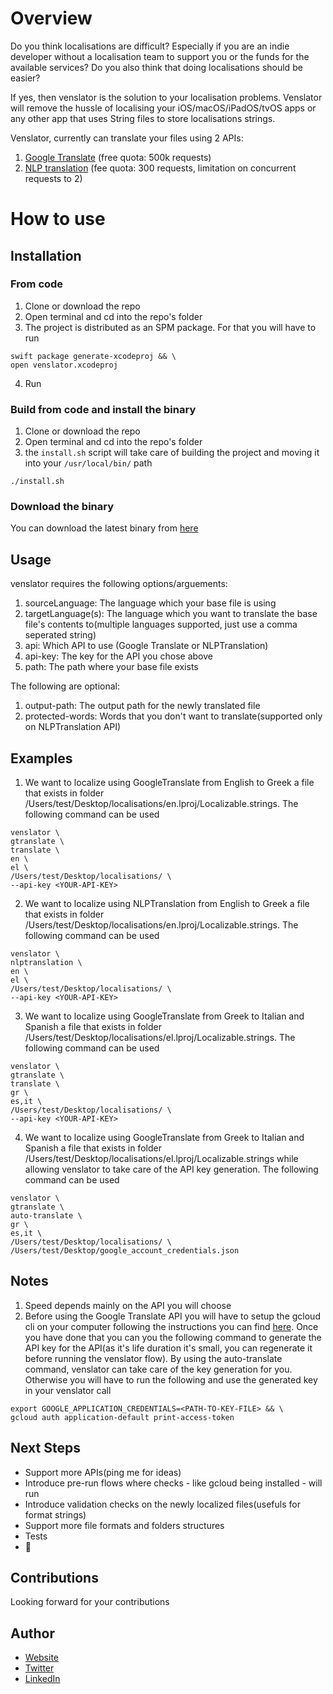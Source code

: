 # Overview

Do you think localisations are difficult? Especially if you are an indie developer without a localisation team to support you or the funds for the available services? 
Do you also think that doing localisations should be easier? 

If yes, then venslator is the solution to your localisation problems. Venslator will remove the hussle of localising your iOS/macOS/iPadOS/tvOS apps or any other app that uses String files to store localisations strings.

Venslator, currently can translate your files using 2 APIs:
1. [Google Translate](https://cloud.google.com/translate) (free quota: 500k requests)
2. [NLP translation](https://rapidapi.com/gofitech/api/NLP%20Translation) (fee quota: 300 requests, limitation on concurrent requests to 2)

# How to use

## Installation
### From code
1. Clone or download the repo
2. Open terminal and cd into the repo's folder
3. The project is distributed as an SPM package. For that you will have to run 
```
swift package generate-xcodeproj && \
open venslator.xcodeproj
```
4. Run

### Build from code and install the binary
1. Clone or download the repo
2. Open terminal and cd into the repo's folder
3. the `install.sh` script will take care of building the project and moving it into your `/usr/local/bin/` path
```
./install.sh
```

### Download the binary
You can download the latest binary from [here](https://github.com/ipavlidakis/venslator/releases/latest)

## Usage
venslator requires the following options/arguements:
1. sourceLanguage: The language which your base file is using
2. targetLanguage(s): The language which you want to translate the base file's contents to(multiple languages supported, just use a comma seperated string)
3. api: Which API to use (Google Translate or NLPTranslation)
4. api-key: The key for the API you chose above
5. path: The path where your base file exists

The following are optional:
1. output-path: The output path for the newly translated file
2. protected-words:  Words that you don't want to translate(supported only on NLPTranslation API) 

## Examples
1. We want to localize using GoogleTranslate from English to Greek a file that exists in folder /Users/test/Desktop/localisations/en.lproj/Localizable.strings. The following command can be used
```
venslator \
gtranslate \           
translate \                                      
en \
el \
/Users/test/Desktop/localisations/ \
--api-key <YOUR-API-KEY>
```

2. We want to localize using NLPTranslation from English to Greek a file that exists in folder /Users/test/Desktop/localisations/en.lproj/Localizable.strings. The following command can be used
```
venslator \  
nlptranslation \                                               
en \
el \
/Users/test/Desktop/localisations/ \
--api-key <YOUR-API-KEY>
```

3. We want to localize using GoogleTranslate from Greek to Italian and Spanish a file that exists in folder /Users/test/Desktop/localisations/el.lproj/Localizable.strings. The following command can be used
```
venslator \                         
gtranslate \           
translate \                           
gr \
es,it \
/Users/test/Desktop/localisations/ \
--api-key <YOUR-API-KEY>
```

4. We want to localize using GoogleTranslate from Greek to Italian and Spanish a file that exists in folder /Users/test/Desktop/localisations/el.lproj/Localizable.strings while allowing venslator to take care of the API key generation. The following command can be used
```
venslator \                         
gtranslate \           
auto-translate \                           
gr \
es,it \
/Users/test/Desktop/localisations/ \
/Users/test/Desktop/google_account_credentials.json
```

## Notes
1. Speed depends mainly on the API you will choose
2. Before using the Google Translate API you will have to setup the gcloud cli on your computer following the instructions you can find [here](https://cloud.google.com/sdk/docs/install). Once you have done that you can you the following command to generate the API key for the API(as it's life duration it's small, you can regenerate it before running the venslator flow). By using the auto-translate command, venslator can take care of the key generation for you. Otherwise you will have to run the following and use the generated key in your venslator call
```
export GOOGLE_APPLICATION_CREDENTIALS=<PATH-TO-KEY-FILE> && \
gcloud auth application-default print-access-token 
```

## Next Steps
* Support more APIs(ping me for ideas)
* Introduce pre-run flows where checks - like gcloud being installed - will run
* Introduce validation checks on the newly localized files(usefuls for format strings)
* Support more file formats and folders structures
* Tests
* 🤔

## Contributions
Looking forward for your contributions

## Author
* [Website](https://ipavlidakis.dev)
* [Twitter](https://twitter.com/3liaspav)
* [LinkedIn](https://www.linkedin.com/in/ipavlidakis/)
